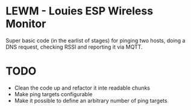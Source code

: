 # LEWM - Louies ESP Wireless Monitor
Super basic code (in the earlist of stages) for pinging two hosts, doing a DNS request, checking RSSI and reporting it
via MQTT.

# TODO
* Clean the code up and refactor it inte readable chunks
* Make ping targets configurable
* Make it possible to define an arbitrary number of ping targets